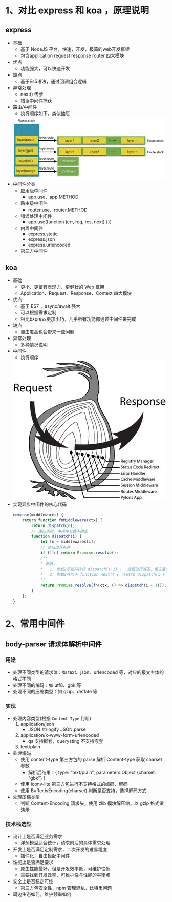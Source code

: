 # 1、对比 express 和 koa ，原理说明

## express

- 基础
    - 基于 NodeJS 平台，快速，开发，极简的web开发框架
    - 包含application request response router 四大模块
- 优点
    - 功能强大，可以快速开发
- 缺点
    - 基于Es5语法，通过回调组合逻辑
- 异常处理
    - next() 传参
    - 错误中间件捕获
- 路由/中间件
    - 执行顺序如下，类似抽屉
    <img src="./images/router.stack.png">
- 中间件分类
    - 应用级中间件
        - app.use、app.METHOD 
    - 路由级中间件
        - router.use、router.METHOD
    - 错误处理中间件
        - app.use(function (err, req, res, next) {})
    - 内置中间件
        - express.static
        - express.json
        - express.urlencoded
    - 第三方中间件

## koa

- 基础
    - 更小、更富有表现力、更健壮的 Web 框架
    - Application、Request、Response、Context 四大模块
- 优点
    - 基于 ES7 ，async/await 强大
    - 可以根据需求定制
    - 相比Express更加小巧，几乎所有功能都通过中间件来完成
- 缺点
    - 自由度高也会带来一些问题
- 异常处理
    - 多种情况说明
- 中间件
    - 执行顺序
    <img src="./images/onionModel.png">
- 实现异步中间件的核心代码
    ```js
    compose(middlewares) {
        return function fnMiddleware(ctx) {
            return dispatch(0);
            // 递归调用，中间件总数不确定
            function dispatch(i) {
                let fn = middlewares[i];
                // 递归边界条件
                if (!fn) return Promise.resolve();
                /**
                * 说明：
                *   1. 参数2不能只执行 dispatch(i+1) ，一定要进行返回，保证最终返回的是一个 promise ，否则定义中间件执行时会 await 无法暂停执行
                *   2. 参数2等同于 function next() { reutrn dispatch(i + 1); }
                */
                return Promise.resolve(fn(ctx, () => dispatch(i + 1)));
            }
        };
    }
    ```

# 2、常用中间件

## body-parser 请求体解析中间件

### 用途

- 处理不同类型的请求体：如 text、json、urlencoded 等，对应的报文主体的格式不同
- 处理不同的编码：如 utf8、gbk 等
- 处理不同的压缩类型：如 gzip、deflate 等

### 实现

- 处理内容类型(根据 `Content-Type` 判断)
    1. application/json
        - JSON.stringify JSON.parse
    2. application/x-www-form-urlencoded
        - qs 支持嵌套，querysting 不支持嵌套
    3. text/plain
- 处理编码
    - 使用 content-type 第三方包的 parse 解析 Content-type 获取 charset 参数
        - 解析后结果：{ type: "text/plain", parameters:Object {charset: "gbk"} }
    - 使用 iconv-lite 第三方包进行不支持格式的编码、解码
    - 使用 Buffer.isEncoding(charset) 判断是否支持，选择解码方式
- 处理压缩类型
    - 判断 Content-Encoding 请求头，使用 zlib 模块解压缩，以 gzip 格式做演示

### 技术栈选型

- 设计上是否满足业务需求
    - 洋葱模型适合统计，请求前后的具体需求处理
- 开发上是否满足定制需求，二次开发的难易程度
    - 插件化，自由搭配中间件
- 性能上是否满足要求
    - 原生性能最好，但是开发效率低，可维护性低
    - 需要找到开发效率、可维护性与性能的平衡点
- 安全上是否稳定可控
    - 第三方包安全性，npm 管理混乱，比特币问题
- 周边生态如何，维护频率如何




